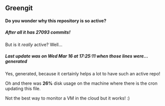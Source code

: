 ## Greengit

#### Do you wonder why this repository is so active?

##### After all it has 27093 commits!

But is it *really* active? Well...

##### Last update was on Wed Mar 16 at 17:25:11 when those lines were... generated

Yes, generated, because it certainly helps a lot to have such an active repo!

Oh and there was **26%** disk usage on the machine
where there is the cron updating this file.

Not the best way to monitor a VM in the cloud but it works! :)
